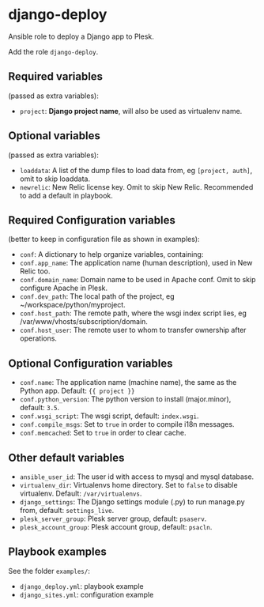 django-deploy
=============

Ansible role to deploy a Django app to Plesk.

Add the role `django-deploy`.

Required variables 
------------------

(passed as extra variables):

- `project`: **Django project name**, will also be used as virtualenv name.

Optional variables
------------------

(passed as extra variables):

- `loaddata`: A list of the dump files to load data from, eg `[project, auth]`, omit to skip loaddata.
- `newrelic`: New Relic license key. Omit to skip New Relic. Recommended to add a default in playbook.

Required Configuration variables 
--------------------------------

(better to keep in configuration file as shown in examples):

- `conf`: A dictionary to help organize variables, containing:
- `conf.app_name`: The application name (human description), used in New Relic too.
- `conf.domain_name`: Domain name to be used in Apache conf. Omit to skip configure Apache in Plesk.
- `conf.dev_path`: The local path of the project, eg ~/workspace/python/myproject.
- `conf.host_path`: The remote path, where the wsgi index script lies, eg /var/www/vhosts/subscription/domain.
- `conf.host_user`: The remote user to whom to transfer ownership after operations.

Optional Configuration variables
--------------------------------

- `conf.name`: The application name (machine name), the same as the Python app. Default: `{{ project }}`
- `conf.python_version`: The python version to install (major.minor), default: `3.5`.
- `conf.wsgi_script`: The wsgi script, default: `index.wsgi`.
- `conf.compile_msgs`: Set to `true` in order to compile i18n messages.
- `conf.memcached`: Set to `true` in order to clear cache.

Other default variables
-----------------------

- `ansible_user_id`: The user id with access to mysql and mysql database.
- `virtualenv_dir`: Virtualenvs home directory. Set to `false` to disable virtualenv. Default: `/var/virtualenvs`.
- `django_settings`: The Django settings module (.py) to run manage.py from, default: `settings_live`.
- `plesk_server_group`: Plesk server group, default: `psaserv`.
- `plesk_account_group`: Plesk account group, default: `psacln`.

Playbook examples
-----------------

See the folder `examples/`:

- `django_deploy.yml`: playbook example
- `django_sites.yml`: configuration example
